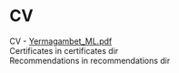 # CV
CV - [Yermagambet_ML.pdf](https://github.com/rassylya/CV/files/11189902/Yermagambet_ML.pdf)\
Certificates in certificates dir \
Recommendations in recommendations dir 


